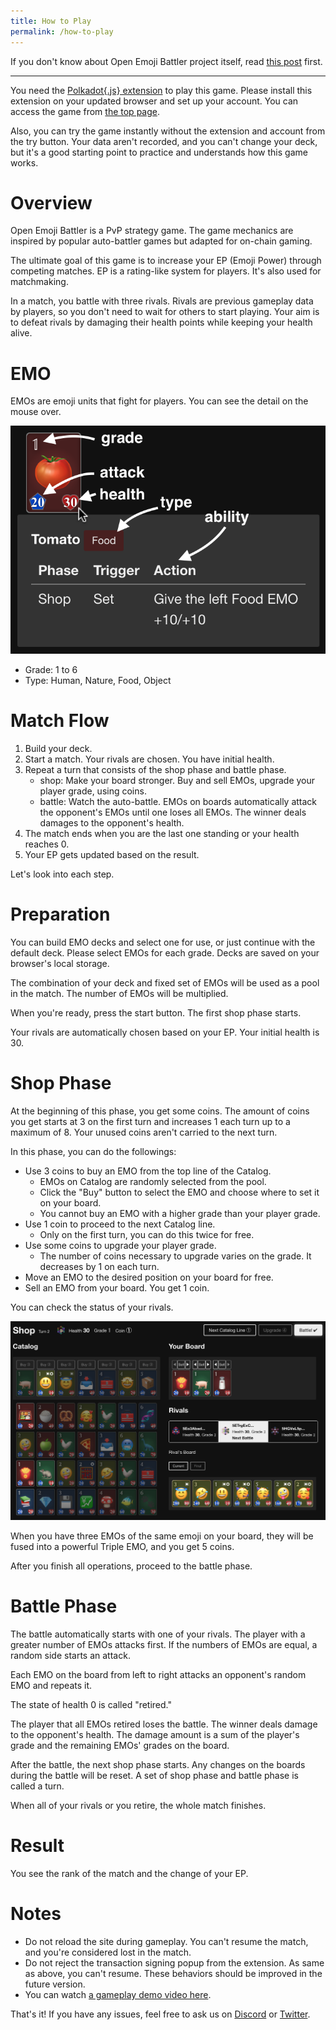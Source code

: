 ```yaml
---
title: How to Play
permalink: /how-to-play
---
```


If you don't know about Open Emoji Battler project itself, read [this post](https://forum.open-emoji-battler.community/t/topic/60) first.

---

You need the [Polkadot{.js} extension](https://polkadot.js.org/extension/) to play this game. Please install this extension on your updated browser and set up your account. You can access the game from [the top page](https://game.open-emoji-battler.community).

Also, you can try the game instantly without the extension and account from the try button. Your data aren't recorded, and you can't change your deck, but it's a good starting point to practice and understands how this game works.

# Overview

Open Emoji Battler is a PvP strategy game. The game mechanics are inspired by popular auto-battler games but adapted for on-chain gaming.

The ultimate goal of this game is to increase your EP (Emoji Power) through competing matches. EP is a rating-like system for players. It's also used for matchmaking.

In a match, you battle with three rivals. Rivals are previous gameplay data by players, so you don't need to wait for others to start playing. Your aim is to defeat rivals by damaging their health points while keeping your health alive.

# EMO

EMOs are emoji units that fight for players. You can see the detail on the mouse over.

![emo|690x499,50%](imgs/emo.png)

- Grade: 1 to 6
- Type: Human, Nature, Food, Object

# Match Flow

1. Build your deck.
1. Start a match. Your rivals are chosen. You have initial health.
1. Repeat a turn that consists of the shop phase and battle phase.
	- shop: Make your board stronger. Buy and sell EMOs, upgrade your player grade, using coins.
	- battle: Watch the auto-battle. EMOs on boards automatically attack the opponent's EMOs until one loses all EMOs. The winner deals damages to the opponent's health.
1. The match ends when you are the last one standing or your health reaches 0.
1. Your EP gets updated based on the result.

Let's look into each step.

# Preparation

You can build EMO decks and select one for use, or just continue with the default deck. Please select EMOs for each grade. Decks are saved on your browser's local storage.

The combination of your deck and fixed set of EMOs will be used as a pool in the match. The number of EMOs will be multiplied.

When you're ready, press the start button. The first shop phase starts.

Your rivals are automatically chosen based on your EP. Your initial health is 30.

# Shop Phase

At the beginning of this phase, you get some coins. The amount of coins you get starts at 3 on the first turn and increases 1 each turn up to a maximum of 8. Your unused coins aren't carried to the next turn.

In this phase, you can do the followings:

- Use 3 coins to buy an EMO from the top line of the Catalog.
	- EMOs on Catalog are randomly selected from the pool.
	- Click the "Buy" button to select the EMO and choose where to set it on your board.
	- You cannot buy an EMO with a higher grade than your player grade.
- Use 1 coin to proceed to the next Catalog line.
	- Only on the first turn, you can do this twice for free.
- Use some coins to upgrade your player grade.
	- The number of coins necessary to upgrade varies on the grade. It decreases by 1 on each turn.
- Move an EMO to the desired position on your board for free.
- Sell an EMO from your board. You get 1 coin.

You can check the status of your rivals.

![shop|690x435](imgs/shop.jpeg)

When you have three EMOs of the same emoji on your board, they will be fused into a powerful Triple EMO, and you get 5 coins.

After you finish all operations, proceed to the battle phase.

# Battle Phase

The battle automatically starts with one of your rivals. The player with a greater number of EMOs attacks first. If the numbers of EMOs are equal, a random side starts an attack.

Each EMO on the board from left to right attacks an opponent's random EMO and repeats it.

The state of health 0 is called "retired."

The player that all EMOs retired loses the battle. The winner deals damage to the opponent's health. The damage amount is a sum of the player's grade and the remaining EMOs' grades on the board.

After the battle, the next shop phase starts. Any changes on the boards during the battle will be reset. A set of shop phase and battle phase is called a turn.

When all of your rivals or you retire, the whole match finishes.

# Result

You see the rank of the match and the change of your EP.

# Notes

- Do not reload the site during gameplay. You can't resume the match, and you're considered lost in the match.
- Do not reject the transaction signing popup from the extension. As same as above, you can't resume. These behaviors should be improved in the future version.
- You can watch [a gameplay demo video here](https://www.youtube.com/watch?v=ah3-sWMATSM).

That's it! If you have any issues, feel free to ask us on [Discord](https://discord.gg/fvXzW8hFQ7) or [Twitter](https://twitter.com/OEB_community).
